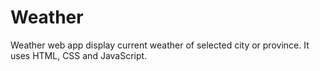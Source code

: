 # Weather
Weather web app display current weather of selected city or province. It uses HTML, CSS and JavaScript.
